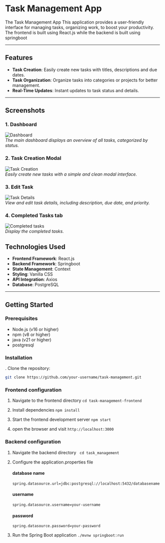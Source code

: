 # Task Management App 
The Task Management App  This application provides a user-friendly interface for managing tasks, organizing work, to boost your productivity. The frontend is built using React.js while the backend is built using springboot

---

## Features

- **Task Creation**: Easily create new tasks with titles, descriptions and  due dates.
- **Task Organization**: Organize tasks into categories or projects for better management.
- **Real-Time Updates**: Instant updates to task status and details.

---

## Screenshots

### 1. Dashboard
![Dashboard](../pesira/task-management-frontend/public/screenshots/task3.png)  
*The main dashboard displays an overview of all tasks, categorized by status.*

### 2. Task Creation Modal
![Task Creation](../pesira/task-management-frontend/public/screenshots/task1.png)  
*Easily create new tasks with a simple and clean modal interface.*

### 3. Edit Task
![Task Details](../pesira/task-management-frontend/public/screenshots/task2.png)  
*View and edit task details, including description, due date, and priority.*

### 4. Completed Tasks tab
![Completed tasks](../pesira/task-management-frontend/public/screenshots/task4.png)  
*Display the completed tasks.*

## Technologies Used

- **Frontend Framework**: React.js
- **Backend Framework**: Springboot
- **State Management**: Context 
- **Styling**: Vanilla CSS
- **API Integration**: Axios
- **Database**: PostgreSQL

---

## Getting Started

### Prerequisites

- Node.js (v16 or higher)
- npm (v8 or higher)
- java (v21 or higher)
- postgresql 

### Installation

. Clone the repository:
   ```bash
   git clone https://github.com/your-username/task-management.git

   ```
   ### Frontend configuration 
1. Navigate to the frontend directory
 `` cd task-management-frontend ``

 2. Install dependencies
  `` npm install ``

  3. Start the frontend development server
  `` npm start ``
  4. open the browser and visit `` http://localhost:3000 ``

 ### Backend configuration
 
 1. Navigate the backend directory
  `` cd task_management``
2. Configure the application.properties file
    #### database name
    `` spring.datasource.url=jdbc:postgresql://localhost:5432/databasename `` 
    #### username
    `` spring.datasource.username=your-username ``
    #### password
    `` spring.datasource.password=your-password ``


3. Run the Spring Boot application
`` ./mvnw springboot:run ``
